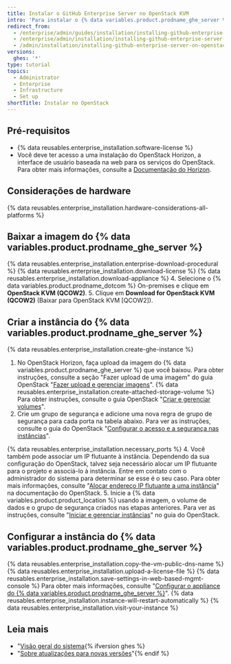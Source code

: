 ```yaml
---
title: Instalar o GitHub Enterprise Server no OpenStack KVM
intro: 'Para instalar o {% data variables.product.prodname_ghe_server %} no OpenStack KVM, você deve ter acesso ao OpenStack e baixar a imagem QCOW2 do {% data variables.product.prodname_ghe_server %}.'
redirect_from:
  - /enterprise/admin/guides/installation/installing-github-enterprise-on-openstack-kvm
  - /enterprise/admin/installation/installing-github-enterprise-server-on-openstack-kvm
  - /admin/installation/installing-github-enterprise-server-on-openstack-kvm
versions:
  ghes: '*'
type: tutorial
topics:
  - Administrator
  - Enterprise
  - Infrastructure
  - Set up
shortTitle: Instalar no OpenStack
---
```


## Pré-requisitos

- {% data reusables.enterprise_installation.software-license %}
- Você deve ter acesso a uma instalação do OpenStack Horizon, a interface de usuário baseada na web para os serviços do OpenStack. Para obter mais informações, consulte a [Documentação do Horizon](https://docs.openstack.org/horizon/latest/).

## Considerações de hardware

{% data reusables.enterprise_installation.hardware-considerations-all-platforms %}

## Baixar a imagem do {% data variables.product.prodname_ghe_server %}

{% data reusables.enterprise_installation.enterprise-download-procedural %}
{% data reusables.enterprise_installation.download-license %}
{% data reusables.enterprise_installation.download-appliance %}
4. Selecione o {% data variables.product.prodname_dotcom %} On-premises e clique em **OpenStack KVM (QCOW2)**.
5. Clique em **Download for OpenStack KVM (QCOW2)** (Baixar para OpenStack KVM [QCOW2]).

## Criar a instância do {% data variables.product.prodname_ghe_server %}

{% data reusables.enterprise_installation.create-ghe-instance %}

1. No OpenStack Horizon, faça upload da imagem do {% data variables.product.prodname_ghe_server %} que você baixou. Para obter instruções, consulte a seção "Fazer upload de uma imagem" do guia OpenStack "[Fazer upload e gerenciar imagens](https://docs.openstack.org/horizon/latest/user/manage-images.html)".
{% data reusables.enterprise_installation.create-attached-storage-volume %} Para obter instruções, consulte o guia OpenStack "[Criar e gerenciar volumes](https://docs.openstack.org/horizon/latest/user/manage-volumes.html)".
3. Crie um grupo de segurança e adicione uma nova regra de grupo de segurança para cada porta na tabela abaixo. Para ver as instruções, consulte o guia do OpenStack "[Configurar o acesso e a segurança nas instâncias](https://docs.openstack.org/horizon/latest/user/configure-access-and-security-for-instances.html)".

  {% data reusables.enterprise_installation.necessary_ports %}
4. Você também pode associar um IP flutuante à instância. Dependendo da sua configuração do OpenStack, talvez seja necessário alocar um IP flutuante para o projeto e associá-lo à instância. Entre em contato com o administrador do sistema para determinar se esse é o seu caso. Para obter mais informações, consulte "[Alocar endereço IP flutuante a uma instância](https://docs.openstack.org/horizon/latest/user/configure-access-and-security-for-instances.html#allocate-a-floating-ip-address-to-an-instance)" na documentação do OpenStack.
5. Inicie a {% data variables.product.product_location %} usando a imagem, o volume de dados e o grupo de segurança criados nas etapas anteriores. Para ver as instruções, consulte "[Iniciar e gerenciar instâncias](https://docs.openstack.org/horizon/latest/user/launch-instances.html)" no guia do OpenStack.

## Configurar a instância do {% data variables.product.prodname_ghe_server %}

{% data reusables.enterprise_installation.copy-the-vm-public-dns-name %}
{% data reusables.enterprise_installation.upload-a-license-file %}
{% data reusables.enterprise_installation.save-settings-in-web-based-mgmt-console %} Para obter mais informações, consulte "[Configurar o appliance do {% data variables.product.prodname_ghe_server %}](/enterprise/admin/guides/installation/configuring-the-github-enterprise-server-appliance)".
{% data reusables.enterprise_installation.instance-will-restart-automatically %}
{% data reusables.enterprise_installation.visit-your-instance %}

## Leia mais

- "[Visão geral do sistema](/enterprise/admin/guides/installation/system-overview){% ifversion ghes %}
- "[Sobre atualizações para novas versões](/admin/overview/about-upgrades-to-new-releases)"{% endif %}
